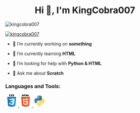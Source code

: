 <h1 align="center">Hi 👋, I'm KingCobra007</h1>
<p align="left"> <img src="https://komarev.com/ghpvc/?username=kingcobra007&label=Profile%20views&color=0e75b6&style=flat" alt="kingcobra007" /> </p>

<p align="left"> <a href="https://github.com/ryo-ma/github-profile-trophy"><img src="https://github-profile-trophy.vercel.app/?username=kingcobra007" alt="kingcobra007" /></a> </p>

- 🔭 I’m currently working on **something**

- 🌱 I’m currently learning **HTML**

- 🤝 I’m looking for help with **Python & HTML**

- 💬 Ask me about **Scratch**


<h3 align="left">Languages and Tools:</h3>
<p align="left"> <a href="https://www.w3schools.com/css/" target="_blank"> <img src="https://raw.githubusercontent.com/devicons/devicon/master/icons/css3/css3-original-wordmark.svg" alt="css3" width="40" height="40"/> </a> <a href="https://www.w3.org/html/" target="_blank"> <img src="https://raw.githubusercontent.com/devicons/devicon/master/icons/html5/html5-original-wordmark.svg" alt="html5" width="40" height="40"/> </a> <a href="https://www.python.org" target="_blank"> <img src="https://raw.githubusercontent.com/devicons/devicon/master/icons/python/python-original.svg" alt="python" width="40" height="40"/> </a> </p>

<!---
KingCobra007/KingCobra007 is a ✨ special ✨ repository because its `README.md` (this file) appears on your GitHub profile.
You can click the Preview link to take a look at your changes.
--->
